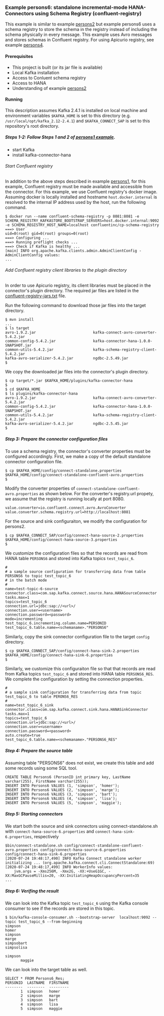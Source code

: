 ### Example persons6: standalone incremental-mode HANA-Connectors using Schema Registry (confluent-registry)

This example is similar to example [persons2](../persons2) but example persons6 uses a schema registry to store the schema in the registry instead of including the schema physically in every message. This example uses Avro messages and stores schemas in Confluent registry. For using Apicurio registry, see example [persons4](../persons4).

#### Prerequisites

- This project is built (or its jar file is available)
- Local Kafka installation
- Access to Conluent schema registry
- Access to HANA
- Understanding of example [persons2](../persons2)

#### Running

This description assumes Kafka 2.4.1 is installed on local machine and environment variables `$KAFKA_HOME` is set to this directory (e.g. `/usr/local/opt/kafka_2.12-2.4.1`) and `$KAFKA_CONNECT_SAP` is set to this repository's root directory.


##### Steps 1-2: Follow Steps 1 and 2 of [persons1 example](../person1).

- start Kafka
- install kafka-connector-hana

###### Start Confluent registry

In addition to the above steps described in example [persons1](../persons1), for this example, Confluent registry must be made available and accessible from the connector. For this example, we use Confluent registry's docker image. Assuming docker is locally installed and hostname `host.docker.internal` is resolved to the internal IP address used by the host, run the following command.

```
$ docker run --name confluent-schema-registry -p 8081:8081 -e SCHEMA_REGISTRY_KAFKASTORE_BOOTSTRAP_SERVERS=host.docker.internal:9092 -e SCHEMA_REGISTRY_HOST_NAME=localhost confluentinc/cp-schema-registry  
===> User
uid=0(root) gid=0(root) groups=0(root)
===> Configuring ...
===> Running preflight checks ... 
===> Check if Kafka is healthy ...
[main] INFO org.apache.kafka.clients.admin.AdminClientConfig - AdminClientConfig values: 
...
```

###### Add Confluent registry client libraries to the plugin directory

In order to use Apicurio registry, its client libraries must be placed in the connector's plugin directory. The required jar files are listed in the [confluent-registry-jars.txt](./confluent-registry-jars.txt) file.

Run the following command to download those jar files into the target directory.

```
$ mvn install
...
$ ls target
avro-1.9.2.jar                          kafka-connect-avro-converter-5.4.2.jar
common-config-5.4.2.jar                 kafka-connector-hana-1.0.0-SNAPSHOT.jar
common-utils-5.4.2.jar                  kafka-schema-registry-client-5.4.2.jar
kafka-avro-serializer-5.4.2.jar         ngdbc-2.5.49.jar
$ 
```

We copy the downloaded jar files into the connector's plugin directory.

```
$ cp target/*.jar $KAFKA_HOME/plugins/kafka-connector-hana
$
$ cd $KAFKA_HOME
$ ls plugins/kafka-connector-hana
avro-1.9.2.jar                          kafka-connect-avro-converter-5.4.2.jar
common-config-5.4.2.jar                 kafka-connector-hana-1.0.0-SNAPSHOT.jar
common-utils-5.4.2.jar                  kafka-schema-registry-client-5.4.2.jar
kafka-avro-serializer-5.4.2.jar         ngdbc-2.5.45.jar
$ 
```

##### Step 3: Prepare the connector configuration files

To use a schema registry, the connector's converter properties must be configured accordingly. First, we make a copy of the default standalone connector configuration file.

```
$ cp $KAFKA_HOME/config/connect-standalone.properties $KAFKA_HOME/config/connect-standalone-confluent-avro.properties
$
```

Modify the converter properties of `connect-standalone-confluent-avro.properties` as shown below. For the converter's registry.url propety, we assume that the registry is running locally at port 8080.

```
value.converter=io.confluent.connect.avro.AvroConverter
value.converter.schema.registry.url=http://localhost:8081
```

For the source and sink configuraiton, we modify the configuration for persons2.

```
$ cp $KAFKA_CONNECT_SAP/config/connect-hana-source-2.properties $KAFKA_HOME/config/connect-hana-source-3.properties
$
```
We customize the configuration files so that the records are read from HANA table `PERSONS6` and stored into Kafka topics `test_topic_6`.

```
#
# a sample source configuration for transferring data from table PERSONS6 to topic test_topic_6
# in the batch mode
#
name=test-topic-6-source
connector.class=com.sap.kafka.connect.source.hana.HANASourceConnector
tasks.max=1
topics=test_topic_6
connection.url=jdbc:sap://<url>/
connection.user=<username>
connection.password=<password>
mode=incrementing
test_topic_6.incrementing.column.name=PERSONID
test_topic_6.table.name=<schemaname>."PERSONS6"
```

Similarly, copy the sink connector configuration file to the target `config` directory.

```
$ cp $KAFKA_CONNECT_SAP/config/connect-hana-sink-2.properties $KAFKA_HOME/config/connect-hana-sink-6.properties
$
```

Similarly, we customize this configuraiton file so that that records are read from Kafka topics `test_topic_6` and stored into HANA table `PERSONS6_RES`. We complete the configuration by setting the connection properties.

```
#
# a sample sink configuration for transferring data from topic test_topic_6 to table PERONS6_RES
#
name=test_topic_6_sink
connector.class=com.sap.kafka.connect.sink.hana.HANASinkConnector
tasks.max=1
topics=test_topic_6
connection.url=jdbc:sap://<url>/
connection.user=<username>
connection.password=<password>
auto.create=true
test_topic_6.table.name=<schemaname>."PERSONS6_RES"
```

##### Step 4: Prepare the source table

Assuming table "PERSONS6" does not exist, we create this table and add some records using some SQL tool.
```
CREATE TABLE Persons6 (PersonID int primary key, LastName varchar(255), FirstName varchar(255));
INSERT INTO Persons6 VALUES (1, 'simpson', 'homer');
INSERT INTO Persons6 VALUES (2, 'simpson', 'marge');
INSERT INTO Persons6 VALUES (3, 'simpson', 'bart');
INSERT INTO Persons6 VALUES (4, 'simpson', 'lisa');
INSERT INTO Persons6 VALUES (5, 'simpson', 'maggie');
```

##### Step 5: Starting connectors

We start both the source and sink connectors using connect-standalone.sh with `connect-hana-source-6.properties` and `connect-hana-sink-6.properties`, respectively

```
$bin/connect-standalone.sh config/connect-standalone-confluent-avro.properties config/connect-hana-source-6.properties config/connect-hana-sink-6.properties
[2020-07-24 19:48:17,490] INFO Kafka Connect standalone worker initializing ... (org.apache.kafka.connect.cli.ConnectStandalone:69)
[2020-07-24 19:48:17,499] INFO WorkerInfo values: 
	jvm.args = -Xms256M, -Xmx2G, -XX:+UseG1GC, -XX:MaxGCPauseMillis=20, -XX:InitiatingHeapOccupancyPercent=35
...
```

##### Step 6: Verifing the result

We can look into the Kafka topic `test_topic_6` using the Kafka console consumer to see if the records are stored in this topic.

```
$ bin/kafka-console-consumer.sh --bootstrap-server  localhost:9092 --topic test_topic_6 --from-beginning
simpson
homer
simpson
marge
simpsobart
simpsolisa

simpson
       maggie
```

We can look into the target table as well.

```
SELECT * FROM Persons6_Res;
PERSONID  LASTNAME  FIRSTNAME
--------  --------  ---------
       1  simpson   homer    
       2  simpson   marge    
       3  simpson   bart     
       4  simpson   lisa     
       5  simpson   maggie
```